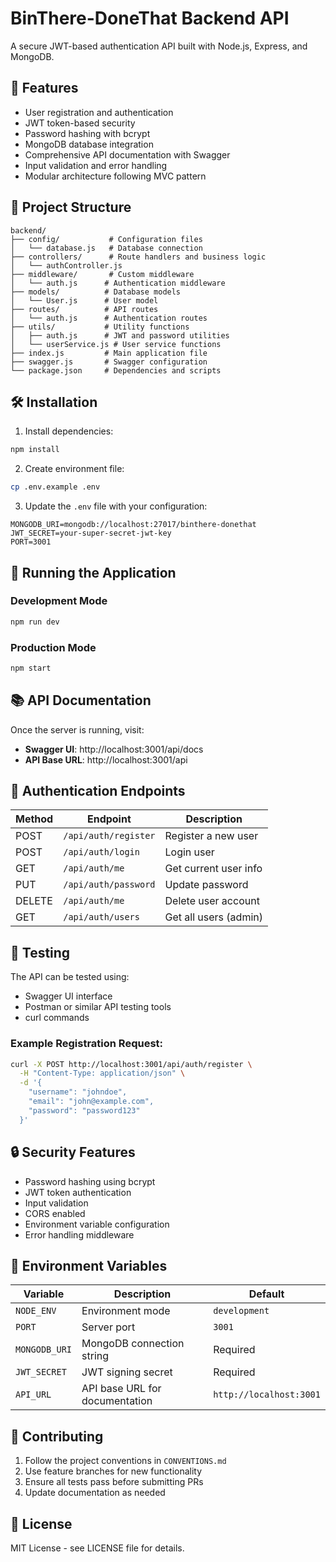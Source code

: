 # BinThere-DoneThat Backend API

A secure JWT-based authentication API built with Node.js, Express, and MongoDB.

## 🚀 Features

- User registration and authentication
- JWT token-based security
- Password hashing with bcrypt
- MongoDB database integration
- Comprehensive API documentation with Swagger
- Input validation and error handling
- Modular architecture following MVC pattern

## 📁 Project Structure

```
backend/
├── config/           # Configuration files
│   └── database.js   # Database connection
├── controllers/      # Route handlers and business logic
│   └── authController.js
├── middleware/       # Custom middleware
│   └── auth.js      # Authentication middleware
├── models/          # Database models
│   └── User.js      # User model
├── routes/          # API routes
│   └── auth.js      # Authentication routes
├── utils/           # Utility functions
│   ├── auth.js      # JWT and password utilities
│   └── userService.js # User service functions
├── index.js         # Main application file
├── swagger.js       # Swagger configuration
└── package.json     # Dependencies and scripts
```

## 🛠️ Installation

1. Install dependencies:

```bash
npm install
```

2. Create environment file:

```bash
cp .env.example .env
```

3. Update the `.env` file with your configuration:

```env
MONGODB_URI=mongodb://localhost:27017/binthere-donethat
JWT_SECRET=your-super-secret-jwt-key
PORT=3001
```

## 🚀 Running the Application

### Development Mode

```bash
npm run dev
```

### Production Mode

```bash
npm start
```

## 📚 API Documentation

Once the server is running, visit:

- **Swagger UI**: http://localhost:3001/api/docs
- **API Base URL**: http://localhost:3001/api

## 🔐 Authentication Endpoints

| Method | Endpoint             | Description           |
| ------ | -------------------- | --------------------- |
| POST   | `/api/auth/register` | Register a new user   |
| POST   | `/api/auth/login`    | Login user            |
| GET    | `/api/auth/me`       | Get current user info |
| PUT    | `/api/auth/password` | Update password       |
| DELETE | `/api/auth/me`       | Delete user account   |
| GET    | `/api/auth/users`    | Get all users (admin) |

## 🧪 Testing

The API can be tested using:

- Swagger UI interface
- Postman or similar API testing tools
- curl commands

### Example Registration Request:

```bash
curl -X POST http://localhost:3001/api/auth/register \
  -H "Content-Type: application/json" \
  -d '{
    "username": "johndoe",
    "email": "john@example.com",
    "password": "password123"
  }'
```

## 🔒 Security Features

- Password hashing using bcrypt
- JWT token authentication
- Input validation
- CORS enabled
- Environment variable configuration
- Error handling middleware

## 📝 Environment Variables

| Variable      | Description                    | Default                 |
| ------------- | ------------------------------ | ----------------------- |
| `NODE_ENV`    | Environment mode               | `development`           |
| `PORT`        | Server port                    | `3001`                  |
| `MONGODB_URI` | MongoDB connection string      | Required                |
| `JWT_SECRET`  | JWT signing secret             | Required                |
| `API_URL`     | API base URL for documentation | `http://localhost:3001` |

## 🤝 Contributing

1. Follow the project conventions in `CONVENTIONS.md`
2. Use feature branches for new functionality
3. Ensure all tests pass before submitting PRs
4. Update documentation as needed

## 📄 License

MIT License - see LICENSE file for details.
